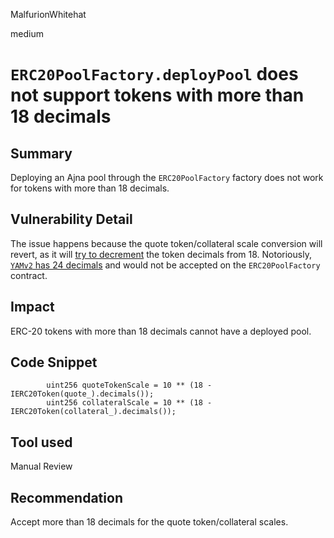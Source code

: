 MalfurionWhitehat

medium

# `ERC20PoolFactory.deployPool` does not support tokens with more than 18 decimals

## Summary

Deploying an Ajna pool through the `ERC20PoolFactory`  factory does not work for tokens with more than 18 decimals.

## Vulnerability Detail

The issue happens because the quote token/collateral scale conversion will revert, as it will [try to decrement](https://github.com/sherlock-audit/2023-01-ajna/blob/main/contracts/src/ERC20PoolFactory.sol#L53-L54) the token decimals from 18. Notoriously, [`YAMv2` has 24 decimals](https://twitter.com/asvanevik/status/1296137991367413761) and would not be accepted on the `ERC20PoolFactory` contract.

## Impact

ERC-20 tokens with more than 18 decimals cannot have a deployed pool.

## Code Snippet

```solidity
        uint256 quoteTokenScale = 10 ** (18 - IERC20Token(quote_).decimals());
        uint256 collateralScale = 10 ** (18 - IERC20Token(collateral_).decimals());
```

## Tool used

Manual Review

## Recommendation

Accept more than 18 decimals for the quote token/collateral scales.